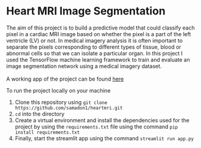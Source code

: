# Heart MRI Image Segmentation
The aim of this project is to build a predictive model that could classify each pixel in a cardiac MRI image based on whether the pixel is a part of the left ventricle (LV) or not.
In medical imagery analysis it is often important to separate the pixels corresponding to different types of tissue, blood or abnormal cells so that we can isolate a particular organ. In this project I used the TensorFlow machine learning framework to train and evaluate an image segmentation network using a medical imagery dataset.
 <br />  <br />
 A working app of the project can be found [here](https://share.streamlit.io/samadon1/heartmri/main/app.py)
 
 To run the project locally on your machine <br />
 1. Clone this repository using `git clone https://github.com/samadon1/heartmri.git`
 2. `cd` into the directory
 3. Create a virtual environment and install the dependencies used for the project by using the `requirements.txt` file using the command `pip install requirements.txt `
 4. Finally, start the streamlit app using the command `streamlit run app.py`

